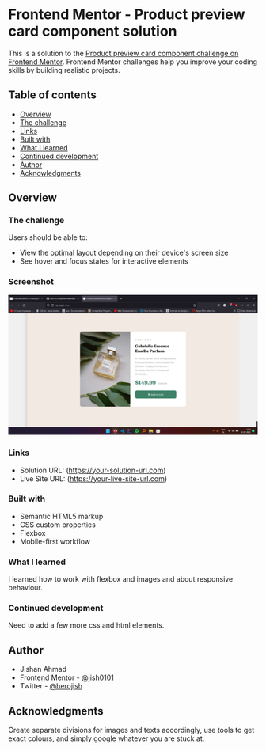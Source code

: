 # Frontend Mentor - Product preview card component solution

This is a solution to the [Product preview card component challenge on Frontend Mentor](https://www.frontendmentor.io/challenges/product-preview-card-component-GO7UmttRfa). Frontend Mentor challenges help you improve your coding skills by building realistic projects. 

## Table of contents

- [Overview](#overview)
- [The challenge](#the-challenge)
- [Links](#links)
- [Built with](#built-with)
- [What I learned](#what-i-learned)
- [Continued development](#continued-development)
- [Author](#author)
- [Acknowledgments](#acknowledgments)

## Overview

### The challenge

Users should be able to:

- View the optimal layout depending on their device's screen size
- See hover and focus states for interactive elements

### Screenshot

![](./screenshot.png)

### Links

- Solution URL: (https://your-solution-url.com)
- Live Site URL: (https://your-live-site-url.com)

### Built with

- Semantic HTML5 markup
- CSS custom properties
- Flexbox
- Mobile-first workflow

### What I learned

I learned how to work with flexbox and images and about responsive behaviour.

### Continued development

Need to add a few more css and html elements.

## Author

- Jishan Ahmad
- Frontend Mentor - [@jish0101](https://www.frontendmentor.io/profile/jish0101)
- Twitter - [@herojish](https://www.twitter.com/herojish)

## Acknowledgments

Create separate divisions for images and texts accordingly, use tools to get exact colours, and simply google whatever you are stuck at.
